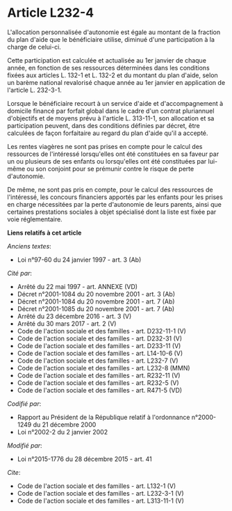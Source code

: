 # Article L232-4

L'allocation personnalisée d'autonomie est égale au montant de la fraction du plan d'aide que le bénéficiaire utilise,
diminué d'une participation à la charge de celui-ci. 

Cette participation est calculée et actualisée au 1er janvier de chaque année, en fonction de ses ressources déterminées dans
les conditions fixées aux articles L. 132-1 et L. 132-2 et du montant du plan d'aide, selon un barème national revalorisé
chaque année au 1er janvier en application de l'article L. 232-3-1. 

Lorsque le bénéficiaire recourt à un service d'aide et d'accompagnement à domicile financé par forfait global dans le cadre
d'un contrat pluriannuel d'objectifs et de moyens prévu à l'article L. 313-11-1, son allocation et sa participation peuvent,
dans des conditions définies par décret, être calculées de façon forfaitaire au regard du plan d'aide qu'il a accepté. 

Les rentes viagères ne sont pas prises en compte pour le calcul des ressources de l'intéressé lorsqu'elles ont été
constituées en sa faveur par un ou plusieurs de ses enfants ou lorsqu'elles ont été constituées par lui-même ou son conjoint
pour se prémunir contre le risque de perte d'autonomie. 

De même, ne sont pas pris en compte, pour le calcul des ressources de l'intéressé, les concours financiers apportés par les
enfants pour les prises en charge nécessitées par la perte d'autonomie de leurs parents, ainsi que certaines prestations
sociales à objet spécialisé dont la liste est fixée par voie réglementaire.

**Liens relatifs à cet article**

_Anciens textes_:

  - Loi n°97-60 du 24 janvier 1997 - art. 3 (Ab)

_Cité par_:

  - Arrêté du 22 mai 1997 - art. ANNEXE (VD)
  - Décret n°2001-1084 du 20 novembre 2001 - art. 3 (Ab)
  - Décret n°2001-1084 du 20 novembre 2001 - art. 7 (Ab)
  - Décret n°2001-1085 du 20 novembre 2001 - art. 7 (Ab)
  - Arrêté du 23 décembre 2016 - art. 3 (V)
  - Arrêté du 30 mars 2017 - art. 2 (V)
  - Code de l'action sociale et des familles - art. D232-11-1 (V)
  - Code de l'action sociale et des familles - art. D232-31 (V)
  - Code de l'action sociale et des familles - art. D233-11 (V)
  - Code de l'action sociale et des familles - art. L14-10-6 (V)
  - Code de l'action sociale et des familles - art. L232-7 (V)
  - Code de l'action sociale et des familles - art. L232-8 (MMN)
  - Code de l'action sociale et des familles - art. R232-11 (V)
  - Code de l'action sociale et des familles - art. R232-5 (V)
  - Code de l'action sociale et des familles - art. R471-5 (VD)

_Codifié par_:

  - Rapport au Président de la République relatif à l'ordonnance n°2000-1249 du 21 décembre 2000
  - Loi n°2002-2 du 2 janvier 2002

_Modifié par_:

  - Loi n°2015-1776 du 28 décembre 2015 - art. 41

_Cite_:

  - Code de l'action sociale et des familles - art. L132-1 (V)
  - Code de l'action sociale et des familles - art. L232-3-1 (V)
  - Code de l'action sociale et des familles - art. L313-11-1 (V)
